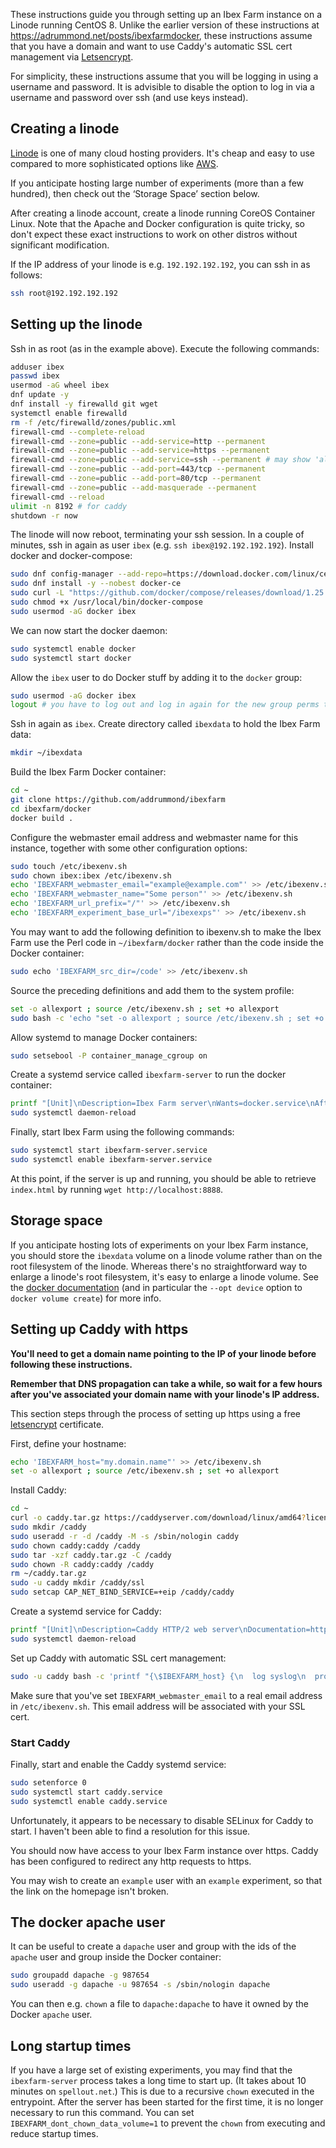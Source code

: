 These instructions guide you through setting up an Ibex Farm instance on a
Linode running CentOS 8. Unlike the earlier version of these instructions at
https://adrummond.net/posts/ibexfarmdocker, these instructions assume that you
have a domain and want to use Caddy's automatic SSL cert management via
[Letsencrypt](https://letsencrypt.org/).

For simplicity, these instructions assume that you will be logging in using a
username and password. It is advisible to disable the option to log in via a
username and password over ssh (and use keys instead).

## Creating a linode

[Linode](https://linode.com) is one of many cloud hosting providers. It's cheap
and easy to use compared to more sophisticated options like
[AWS](https://aws.amazon.com).

If you anticipate hosting large number of experiments (more than a few hundred),
then check out the ‘Storage Space’ section below.

After creating a linode account, create a linode running CoreOS Container Linux.
Note that the Apache and Docker configuration is quite tricky, so don't expect
these exact instructions to work on other distros without significant
modification.

If the IP address of your linode is e.g. `192.192.192.192`, you can ssh in as
follows:

```sh
ssh root@192.192.192.192
```

## Setting up the linode

Ssh in as root (as in the example above). Execute the following commands:

```sh
adduser ibex
passwd ibex
usermod -aG wheel ibex
dnf update -y
dnf install -y firewalld git wget	
systemctl enable firewalld
rm -f /etc/firewalld/zones/public.xml
firewall-cmd --complete-reload
firewall-cmd --zone=public --add-service=http --permanent
firewall-cmd --zone=public --add-service=https --permanent
firewall-cmd --zone=public --add-service=ssh --permanent # may show 'already enabled' warning
firewall-cmd --zone=public --add-port=443/tcp --permanent
firewall-cmd --zone=public --add-port=80/tcp --permanent
firewall-cmd --zone=public --add-masquerade --permanent
firewall-cmd --reload
ulimit -n 8192 # for caddy
shutdown -r now
```

The linode will now reboot, terminating your ssh session. In a couple of
minutes, ssh in again as user `ibex` (e.g. `ssh ibex@192.192.192.192`). Install
docker and docker-compose:

```sh
sudo dnf config-manager --add-repo=https://download.docker.com/linux/centos/docker-ce.repo
sudo dnf install -y --nobest docker-ce
sudo curl -L "https://github.com/docker/compose/releases/download/1.25.4/docker-compose-$(uname -s)-$(uname -m)" -o /usr/local/bin/docker-compose
sudo chmod +x /usr/local/bin/docker-compose
sudo usermod -aG docker ibex
```

We can now start the docker daemon:

```sh
sudo systemctl enable docker
sudo systemctl start docker
```

Allow the `ibex` user to do Docker stuff by adding it to the `docker` group:

```sh
sudo usermod -aG docker ibex
logout # you have to log out and log in again for the new group perms to take effect
```

Ssh in again as `ibex`. Create directory called `ibexdata` to hold the Ibex Farm data:

```sh
mkdir ~/ibexdata
```

Build the Ibex Farm Docker container:

```sh
cd ~
git clone https://github.com/addrummond/ibexfarm
cd ibexfarm/docker
docker build .
```

Configure the webmaster email address and webmaster name for this instance,
together with some other configuration options:

```sh
sudo touch /etc/ibexenv.sh
sudo chown ibex:ibex /etc/ibexenv.sh
echo 'IBEXFARM_webmaster_email="example@example.com"' >> /etc/ibexenv.sh
echo 'IBEXFARM_webmaster_name="Some person"' >> /etc/ibexenv.sh
echo 'IBEXFARM_url_prefix="/"' >> /etc/ibexenv.sh
echo 'IBEXFARM_experiment_base_url="/ibexexps"' >> /etc/ibexenv.sh
```

You may want to add the following definition
to ibexenv.sh to make the Ibex Farm use the Perl code in `~/ibexfarm/docker`
rather than the code inside the Docker container:

```sh
sudo echo 'IBEXFARM_src_dir=/code' >> /etc/ibexenv.sh
```

Source the preceding definitions and add them to the system profile:

```sh
set -o allexport ; source /etc/ibexenv.sh ; set +o allexport
sudo bash -c 'echo "set -o allexport ; source /etc/ibexenv.sh ; set +o allexport" > /etc/profile.d/ibex.sh'
```

Allow systemd to manage Docker containers:

```sh
sudo setsebool -P container_manage_cgroup on
```

Create a systemd service called `ibexfarm-server` to run the docker container:

```sh
printf "[Unit]\nDescription=Ibex Farm server\nWants=docker.service\nAfter=docker.service\n[Service]\nLimitNOFILE=8192\nEnvironmentFile=/etc/ibexenv.sh\nUser=ibex\nRestart=always\nRestartSec=10\nExecStartPre=/usr/bin/bash -c 'cat /etc/ibexenv.sh | xargs -n 1 echo > /tmp/ibexenv_docker'\nExecStart=/usr/local/bin/docker-compose -f /home/ibex/ibexfarm/docker/docker-compose.yml up\nExecStop=/usr/local/bin/docker-compose -f /home/ibex/ibexfarm/docker/docker-compose.yml down\n[Install]\nWantedBy=multi-user.target\n" | sudo bash -c 'tee > /etc/systemd/system/ibexfarm-server.service'
sudo systemctl daemon-reload
```

Finally, start Ibex Farm using the following commands:

```sh
sudo systemctl start ibexfarm-server.service
sudo systemctl enable ibexfarm-server.service
```

At this point, if the server is up and running, you should be able to retrieve
`index.html` by running `wget http://localhost:8888`.

## Storage space

If you anticipate hosting lots of experiments on your Ibex Farm instance, you
should store the `ibexdata` volume on a linode volume rather than on the root
filesystem of the linode. Whereas there's no straightforward way to enlarge a
linode's root filesystem, it's easy to enlarge a linode volume. See the [docker
documentation](https://docs.docker.com/engine/reference/commandline/volume_create/)
(and in particular the `--opt device` option to `docker volume create`) for more
info.

## Setting up Caddy with https

**You'll need to get a domain name pointing to the IP of your linode before
following these instructions.**

**Remember that DNS propagation can take a while, so wait for a few hours after
you've associated your domain name with your linode's IP address.**

This section steps through the process of setting up https using a free
[letsencrypt](https://letsencrypt.org/) certificate.

First, define your hostname:

```sh
echo 'IBEXFARM_host="my.domain.name"' >> /etc/ibexenv.sh
set -o allexport ; source /etc/ibexenv.sh ; set +o allexport
```

Install Caddy:

```sh
cd ~
curl -o caddy.tar.gz https://caddyserver.com/download/linux/amd64?license=personal&telemetry=off
sudo mkdir /caddy
sudo useradd -r -d /caddy -M -s /sbin/nologin caddy
sudo chown caddy:caddy /caddy
sudo tar -xzf caddy.tar.gz -C /caddy
sudo chown -R caddy:caddy /caddy
rm ~/caddy.tar.gz
sudo -u caddy mkdir /caddy/ssl
sudo setcap CAP_NET_BIND_SERVICE=+eip /caddy/caddy
```

Create a systemd service for Caddy:

```sh
printf "[Unit]\nDescription=Caddy HTTP/2 web server\nDocumentation=https://caddyserver.com/docs\nAfter=network-online.target\nWants=network-online.target systemd-networkd-wait-online.service\n[Service]\nRestart=on-abnormal\nUser=caddy\nGroup=caddy\nEnvironment=CADDYPATH=/caddy/ssl\nEnvironmentFile=/etc/ibexenv.sh\nExecStartPre=/bin/bash -c 'env > /caddy/env_on_startup'\nExecStart=/caddy/caddy -log stdout -agree=true -conf=/caddy/caddy.conf\nExecReload=/bin/kill -USR1 \$MAINPID\nKillMode=mixed\nKillSignal=SIGQUIT\nTimeoutStopSec=5s\nLimitNOFILE=1048576\nLimitNPROC=512\nPrivateTmp=true\nPrivateDevices=true\nReadWriteDirectories=/caddy/ssl\nCapabilityBoundingSet=CAP_NET_BIND_SERVICE\nAmbientCapabilities=CAP_NET_BIND_SERVICE\nNoNewPrivileges=true\n[Install]\nWantedBy=multi-user.target\n" | sudo bash -c 'tee > /etc/systemd/system/caddy.service'
sudo systemctl daemon-reload
```

Set up Caddy with automatic SSL cert management:

```sh
sudo -u caddy bash -c 'printf "{\$IBEXFARM_host} {\n  log syslog\n  proxy {\$IBEXFARM_url_prefix} http://127.0.0.1:8888 { without {\$IBEXFARM_url_prefix} }\n  proxy {\$IBEXFARM_experiment_base_url} http://127.0.0.1:8888\n  tls {\$IBEXFARM_webmaster_email}\n}\n" > /caddy/caddy.conf'
```

Make sure that you've set `IBEXFARM_webmaster_email` to a real
email address in `/etc/ibexenv.sh`. This email address will be associated
with your SSL cert.

### Start Caddy

Finally, start and enable the Caddy systemd service:

```sh
sudo setenforce 0
sudo systemctl start caddy.service
sudo systemctl enable caddy.service
```

Unfortunately, it appears to be necessary to disable SELinux for Caddy to start.
I haven't been able to find a resolution for this issue.

You should now have access to your Ibex Farm instance over https. Caddy has been
configured to redirect any http requests to https.

You may wish to create an `example` user with an `example` experiment, so that
the link on the homepage isn't broken.

## The docker apache user

It can be useful to create a `dapache` user and group with the ids of the
`apache` user and group inside the Docker container:

```sh
sudo groupadd dapache -g 987654
sudo useradd -g dapache -u 987654 -s /sbin/nologin dapache
```

You can then e.g. `chown` a file to `dapache:dapache` to have it owned by the
Docker `apache` user.

## Long startup times

If you have a large set of existing experiments, you may find that the
`ibexfarm-server` process takes a long time to start up. (It takes about 10
minutes on `spellout.net`.) This is due to a recursive `chown` executed in the
entrypoint. After the server has been started for the first time, it is no
longer necessary to run this command. You can set
`IBEXFARM_dont_chown_data_volume=1` to prevent the `chown` from executing and
reduce startup times. 
